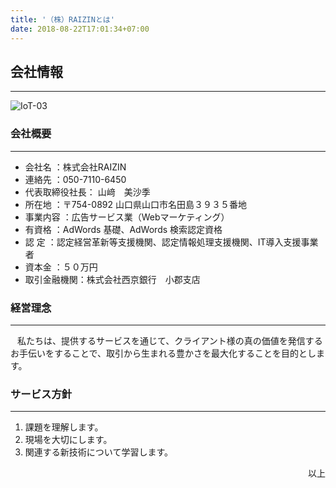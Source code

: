 ```yaml
---
title: '（株）RAIZINとは'
date: 2018-08-22T17:01:34+07:00
---
```


## 会社情報
---
![IoT-03](./img/corp-info.jpeg)
### 会社概要
---

- 会社名	：株式会社RAIZIN
- 連絡先	：050-7110-6450
- 代表取締役社長：	山﨑　美沙季
- 所在地	：〒754-0892 山口県山口市名田島３９３５番地
- 事業内容	：広告サービス業（Webマーケティング）
- 有資格	：AdWords 基礎、AdWords 検索認定資格
- 認  定    ：認定経営革新等支援機関、認定情報処理支援機関、IT導入支援事業者
- 資本金	：５０万円
- 取引金融機関：株式会社西京銀行　小郡支店

### 経営理念
---
&ensp; 私たちは、提供するサービスを通じて、クライアント様の真の価値を発信するお手伝いをすることで、取引から生まれる豊かさを最大化することを目的とします。

### サービス方針
---

1. 課題を理解します。
2. 現場を大切にします。
3. 関連する新技術について学習します。

<div style="text-align: right;">以上</div>
